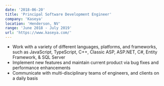 ```yaml
---
date: '2018-06-20'
title: 'Principal Software Development Engineer'
company: 'Kaseya'
location: 'Henderson, NV'
range: 'June 2018 - July 2019'
url: 'https://www.kaseya.com/'
---
```


- Work with a variety of different languages, platforms, and frameworks, such as JavaScript, TypeScript, C++, Classic ASP, ASP.NET, C#, Entity Framework, & SQL Server
- Implement new features and maintain current product via bug fixes and performance enhancements
- Communicate with multi-disciplinary teams of engineers, and clients on a daily basis
